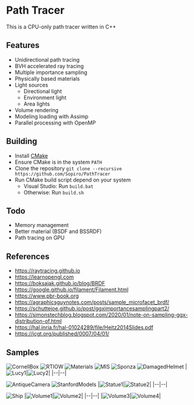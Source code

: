# Path Tracer

This is a CPU-only path tracer written in C++

## Features
- Unidirectional path tracing
- BVH accelerated ray tracing
- Multiple importance sampling
- Physically based materials
- Light sources
  - Directional light
  - Environment light
  - Area lights
- Volume rendering
- Modeling loading with Assimp
- Parallel processing with OpenMP

## Building
- Install [CMake](https://cmake.org/install/)
- Ensure CMake is in the system `PATH`
- Clone the repository `git clone --recursive https://github.com/Sopiro/PathTracer`
- Run CMake build script depend on your system
  - Visual Studio: Run `build.bat`
  - Otherwise: Run `build.sh`
  
## Todo
- Memory management
- Better material (BSDF and BSSRDF)
- Path tracing on GPU

## References
- https://raytracing.github.io
- https://learnopengl.com
- https://boksajak.github.io/blog/BRDF
- https://google.github.io/filament/Filament.html
- https://www.pbr-book.org
- https://agraphicsguynotes.com/posts/sample_microfacet_brdf/
- https://schuttejoe.github.io/post/ggximportancesamplingpart2/
- https://simonstechblog.blogspot.com/2020/01/note-on-sampling-ggx-distribution-of.html
- https://hal.inria.fr/hal-01024289/file/Heitz2014Slides.pdf
- https://jcgt.org/published/0007/04/01/


## Samples
![CornellBox](.github/image/render_1000x1000_s1024_d2147483647_t327.607s.png)
![RTIOW](.github/image/render_1920x1080_s1080_d2147483647_t263.396s.png)
![Materials](.github/image/render_1920x1080_s2048_d2147483647_t885.34s.png)
![MIS](.github/image/render_1920x1080_s128_d2147483647_t191.966s.png)
![Sponza](.github/image/render_1920x1080_s1024_d2147483647_t4680.33s.png)
![DamagedHelmet](.github/image/render_1920x1080_s1024_d2147483647_t134.453s.png)
|![Lucy1](.github/image/render_1000x1000_s1024_d2147483647_t524.58s.png)|![Lucy2](.github/image/render_1000x1000_s1024_d2147483647_t663.434s.png)|
|--|--|

![AntiqueCamera](.github/image/render_1920x1080_s1024_d2147483647_t233.835s.png)
![StanfordModels](.github/image/render_1920x1080_s1024_d2147483647_t490.157s.png)
|![Statue1](.github/image/render_1000x1000_s1024_d2147483647_t366.618s.png)|![Statue2](.github/image/render_1000x1000_s1024_d2147483647_t369.879s.png)|
|--|--|  

![Ship](.github/image/render_1600x1200_s2048_d2147483647_t2203.37s.png)
|![Volume1](.github/image/render_1000x1000_s1024_d2147483647_t1027.93s.png)|![Volume2](.github/image/render_1000x1000_s1024_d2147483647_t1133.39s.png)|
|--|--|
|![Volume3](.github/image/render_1000x1000_s1024_d2147483647_t1243.96s.png)|![Volume4](.github/image/render_1000x1000_s1024_d2147483647_t1321.27s.png)|
